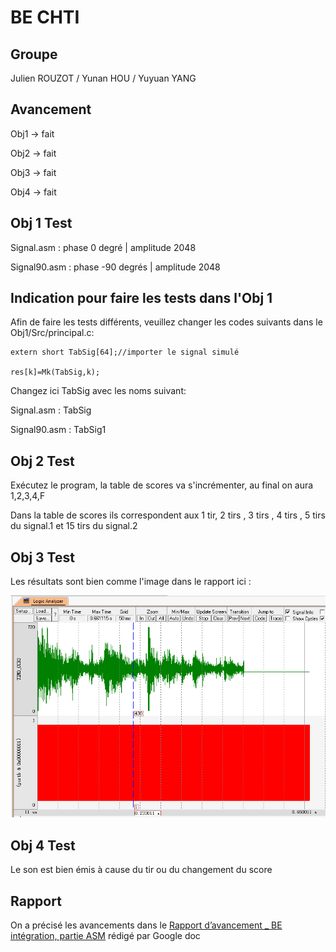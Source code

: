 BE CHTI 
==== 
Groupe
---
Julien ROUZOT /
Yunan HOU /
Yuyuan YANG

Avancement
----
Obj1 -> fait

Obj2 -> fait

Obj3 -> fait

Obj4 -> fait

Obj 1 Test
----


Signal.asm : phase 0 degré | amplitude 2048

Signal90.asm : phase -90 degrés | amplitude 2048

Indication pour faire les tests dans l'Obj 1
----
Afin de faire les tests différents, veuillez changer les codes suivants dans le Obj1/Src/principal.c:

```
extern short TabSig[64];//importer le signal simulé

res[k]=Mk(TabSig,k);
```
Changez ici TabSig avec les noms suivant:

Signal.asm : TabSig

Signal90.asm : TabSig1

Obj 2 Test
----
Exécutez le program, la table de scores va s'incrémenter, au final on aura 1,2,3,4,F 

Dans la table de scores ils correspondent aux 1 tir, 2 tirs , 3 tirs , 4 tirs , 5 tirs du signal.1 et 15 tirs du signal.2 

Obj 3 Test
----
Les résultats sont bien comme l'image dans le rapport ici : 

![image](https://github.com/iattach/BE-CHTI/raw/master/images_readme/obj3.png)

Obj 4 Test
----
Le  son est bien émis à cause du tir ou du changement du score 

Rapport
----
On a précisé les avancements dans le [Rapport d’avancement _ BE intégration, partie ASM](https://docs.google.com/document/d/1P1_2JFUTs7jzwzXKNZZaIuAOqxM8Aoy0CBaJVVXSG_U/edit?usp=sharing) rédigé par Google doc 
